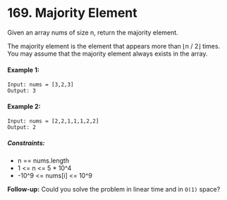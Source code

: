 # 169. Majority Element

Given an array nums of size n, return the majority element.

The majority element is the element that appears more than ⌊n / 2⌋ times. You may assume that the majority element always exists in the array.

 

#### Example 1:

	Input: nums = [3,2,3]
	Output: 3
	
#### Example 2:

	Input: nums = [2,2,1,1,1,2,2]
	Output: 2
 

##### Constraints:

- n == nums.length
- 1 <= n <= 5 * 10^4
- -10^9 <= nums[i] <= 10^9
 

**Follow-up:** Could you solve the problem in linear time and in `O(1)` space?